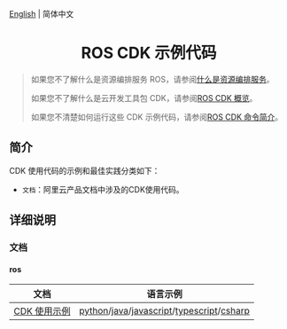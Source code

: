 [English](./README.md) | 简体中文

<h1 align="center">ROS CDK 示例代码</h1>

> 如果您不了解什么是资源编排服务 ROS，请参阅[什么是资源编排服务](https://help.aliyun.com/zh/ros/product-overview/what-is-ros)。
> 
> 如果您不了解什么是云开发工具包 CDK，请参阅[ROS CDK 概览](https://help.aliyun.com/zh/ros/developer-reference/ros-cdk)。
> 
> 如果您不清楚如何运行这些 CDK 示例代码，请参阅[ROS CDK 命令简介](https://help.aliyun.com/zh/ros/developer-reference/ros-cdk-commands)。

## 简介

CDK 使用代码的示例和最佳实践分类如下：

- `文档`：阿里云产品文档中涉及的CDK使用代码。

## 详细说明

### 文档

#### ros

|文档               |语言示例               |
|-------------------|---------------------|
|[CDK 使用示例](https://help.aliyun.com/zh/ros/developer-reference/usage-examples)|[python](./product-documents/ros/usage-examples/python/)/[java](./product-documents/ros/usage-examples/java/)/[javascript](./product-documents/ros/usage-examples/javascript/)/[typescript](./product-documents/ros/usage-examples/typescript/)/[csharp](./product-documents/ros/usage-examples/csharp/)|

